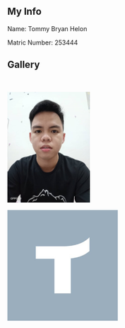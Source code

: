 ## My Info

Name: Tommy Bryan Helon <br>

Matric Number: 253444


## Gallery
<br>

<img src="image/profilePic.png" height="250"><br>

<img src="image/0123456789.jpg" height="250">
